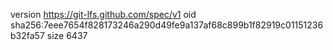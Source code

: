 version https://git-lfs.github.com/spec/v1
oid sha256:7eee7654f828173246a290d49fe9a137af68c899b1f82919c01151236b32fa57
size 6437
